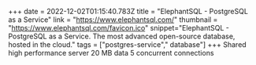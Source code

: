 +++
date = 2022-12-02T01:15:40.783Z
title = "ElephantSQL - PostgreSQL as a Service"
link = "https://www.elephantsql.com/"
thumbnail = "https://www.elephantsql.com/favicon.ico"
snippet="ElephantSQL - PostgreSQL as a Service. The most advanced open-source database, hosted in the cloud."
tags = ["postgres-service"," database"]
+++
Shared high performance server
20 MB data
5 concurrent connections
